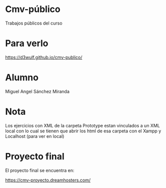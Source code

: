 # Cmv-público
Trabajos públicos del curso

# Para verlo

https://d3wulf.github.io/cmv-publico/

# Alumno 

Miguel Angel Sánchez Miranda


# Nota

Los ejercicios con XML de la carpeta Prototype estan vinculados a un XML local con lo cual se tienen que abrir los html de esa carpeta
con el Xampp y Localhost (para ver en local)

# Proyecto final
El proyecto final se encuentra en:

https://cmv-proyecto.dreamhosters.com/
